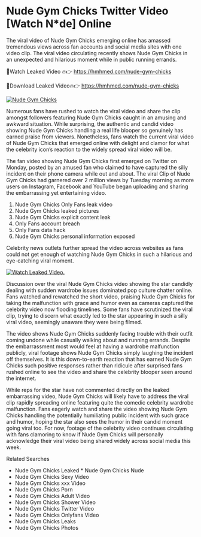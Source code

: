 ﻿# Nude Gym Chicks Twitter Video [Watch N*de] Online

The viral video of ﻿Nude Gym Chicks emerging online has amassed tremendous views across fan accounts and social media sites with one video clip. The viral video circulating recently shows ﻿Nude Gym Chicks in an unexpected and hilarious moment while in public running errands. 

🔴Watch Leaked Video 🔥👉  https://hmhmed.com/nude-gym-chicks 

🔴Download Leaked Video🔥👉  https://hmhmed.com/nude-gym-chicks 

[![Nude Gym Chicks](https://i.imgur.com/dJHk4Zq.gif)](https://hmhmed.com/nude-gym-chicks)

Numerous fans have rushed to watch the viral video and share the clip amongst followers featuring ﻿Nude Gym Chicks caught in an amusing and awkward situation. While surprising, the authentic and candid video showing ﻿Nude Gym Chicks handling a real life blooper so genuinely has earned praise from viewers. Nonetheless, fans watch the current viral video of ﻿Nude Gym Chicks that emerged online with delight and clamor for what the celebrity icon’s reaction to the widely spread viral video will be.

The fan video showing ﻿Nude Gym Chicks first emerged on Twitter on Monday, posted by an amused fan who claimed to have captured the silly incident on their phone camera while out and about. The viral Clip of ﻿Nude Gym Chicks had garnered over 2 million views by Tuesday morning as more users on Instagram, Facebook and YouTube began uploading and sharing the embarrassing yet entertaining video. 

1. ﻿Nude Gym Chicks Only Fans leak video
2. ﻿Nude Gym Chicks leaked pictures
3. ﻿Nude Gym Chicks explicit content leak
4. Only Fans account breach
5. Only Fans data hack
6. ﻿Nude Gym Chicks personal information exposed

Celebrity news outlets further spread the video across websites as fans could not get enough of watching ﻿Nude Gym Chicks in such a hilarious and eye-catching viral moment. 

[![Watch Leaked Video.](https://miro.medium.com/v2/resize:fit:828/format:webp/1*cilzJN44JGOrTw9NJCrNHA.gif "Watch Leaked Video")](https://hmhmed.com/nude-gym-chicks)

Discussion over the viral ﻿Nude Gym Chicks video showing the star candidly dealing with sudden wardrobe issues dominated pop culture chatter online. Fans watched and rewatched the short video, praising ﻿Nude Gym Chicks for taking the malfunction with grace and humor even as cameras captured the celebrity video now flooding timelines. Some fans have scrutinized the viral clip, trying to discern what exactly led to the star appearing in such a silly viral video, seemingly unaware they were being filmed.

The video shows ﻿Nude Gym Chicks suddenly facing trouble with their outfit coming undone while casually walking about and running errands. Despite the embarrassment most would feel at having a wardrobe malfunction publicly, viral footage shows ﻿Nude Gym Chicks simply laughing the incident off themselves. It is this down-to-earth reaction that has earned ﻿Nude Gym Chicks such positive responses rather than ridicule after surprised fans rushed online to see the video and share the celebrity blooper seen around the internet.  

While reps for the star have not commented directly on the leaked embarrassing video, ﻿Nude Gym Chicks will likely have to address the viral clip rapidly spreading online featuring quite the comedic celebrity wardrobe malfunction. Fans eagerly watch and share the video showing ﻿Nude Gym Chicks handling the potentially humiliating public incident with such grace and humor, hoping the star also sees the humor in their candid moment going viral too. For now, footage of the celebrity video continues circulating with fans clamoring to know if ﻿Nude Gym Chicks will personally acknowledge their viral video being shared widely across social media this week.

Related Searches
* ﻿Nude Gym Chicks Leaked
﻿* Nude Gym Chicks Nude
* ﻿Nude Gym Chicks Sexy Video
* ﻿Nude Gym Chicks xxx Video
* ﻿Nude Gym Chicks Porn
* ﻿Nude Gym Chicks Adult Video
* ﻿Nude Gym Chicks Shower Video
* ﻿Nude Gym Chicks Twitter Video
* ﻿Nude Gym Chicks Onlyfans Video
* ﻿Nude Gym Chicks Leaks
* ﻿Nude Gym Chicks Photos